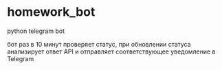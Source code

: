 # homework_bot
python telegram bot

бот раз в 10 минут проверяет статус, при обновлении статуса анализирует ответ API и отправляет соответствующее уведомление в Telegram

